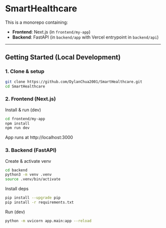 # SmartHealthcare

This is a monorepo containing:

- **Frontend**: Next.js (in `frontend/my-app`)
- **Backend**: FastAPI (in `backend/app` with Vercel entrypoint in `backend/api`)

---

## Getting Started (Local Development)

### 1. Clone & setup
```bash
git clone https://github.com/DylanChua2001/SmartHealthcare.git
cd SmartHealthcare
```

### 2. Frontend (Next.js)
Install & run (dev)
```bash
cd frontend/my-app
npm install
npm run dev
```
App runs at http://localhost:3000

### 3. Backend (FastAPI)
Create & activate venv
```bash
cd backend
python3 -m venv .venv
source .venv/bin/activate
```
Install deps
```bash
pip install --upgrade pip
pip install -r requirements.txt
```
Run (dev)
```bash
python -m uvicorn app.main:app --reload
```